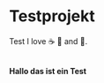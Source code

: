 # Testprojekt
Test
I love :coffee: :pizza: and :dancer:.
<html><br />
<b>Hallo das ist ein Test</b>
<script>
System.out.println("Hello World")

</script>
</html>
